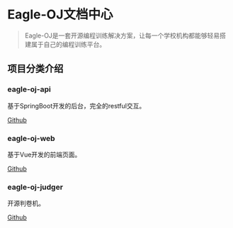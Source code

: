 # Eagle-OJ文档中心
> Eagle-OJ是一套开源编程训练解决方案，让每一个学校机构都能够轻易搭建属于自己的编程训练平台。

## 项目分类介绍

### eagle-oj-api
基于SpringBoot开发的后台，完全的restful交互。

[Github](https://github.com/Eagle-OJ/eagle-oj-api)

### eagle-oj-web
基于Vue开发的前端页面。

[Github](https://github.com/Eagle-OJ/eagle-oj-web)

### eagle-oj-judger
开源判卷机。

[Github](https://github.com/Eagle-OJ/eagle-oj-judger)